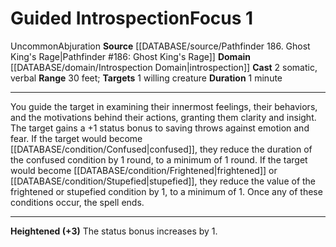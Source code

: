 ﻿---
actions: '[two-actions]'
component:
- Somatic
- Verbal
domain:
- '[[DATABASE/domain/Introspection Domain|Introspection]]'
duration: 1 minute
heighten: '+3'
heighten_level: 1, 4, 7, 10
id: '1259'
level: '1'
name: Guided Introspection
range: 30 feet
rarity: Uncommon
school: Abjuration
source: '[[DATABASE/source/Pathfinder 186. Ghost King''s Rage|Pathfinder #186: Ghost
  King''s Rage]]'
target: 1 willing creature
trait:
- '[[DATABASE/trait/Abjuration|Abjuration]]'
- '[[DATABASE/trait/Uncommon|Uncommon]]'
type: Focus

---
# Guided Introspection<span class="item-type">Focus 1</span>

<span class="trait-uncommon item-trait">Uncommon</span><span class="item-trait">Abjuration</span>
**Source** [[DATABASE/source/Pathfinder 186. Ghost King's Rage|Pathfinder #186: Ghost King's Rage]]
**Domain** [[DATABASE/domain/Introspection Domain|introspection]]
**Cast** <span class="action-icon">2</span> somatic, verbal
**Range** 30 feet; **Targets** 1 willing creature
**Duration** 1 minute

---
You guide the target in examining their innermost feelings, their behaviors, and the motivations behind their actions, granting them clarity and insight. The target gains a +1 status bonus to saving throws against emotion and fear.
 If the target would become [[DATABASE/condition/Confused|confused]], they reduce the duration of the confused condition by 1 round, to a minimum of 1 round. If the target would become [[DATABASE/condition/Frightened|frightened]] or [[DATABASE/condition/Stupefied|stupefied]], they reduce the value of the frightened or stupefied condition by 1, to a minimum of 1. Once any of these conditions occur, the spell ends.

---
**Heightened (+3)** The status bonus increases by 1.